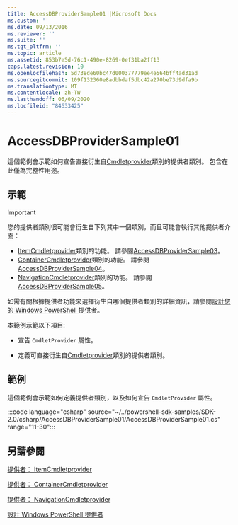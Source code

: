 ```yaml
---
title: AccessDBProviderSample01 |Microsoft Docs
ms.custom: ''
ms.date: 09/13/2016
ms.reviewer: ''
ms.suite: ''
ms.tgt_pltfrm: ''
ms.topic: article
ms.assetid: 853b7e5d-76c1-490e-8269-0ef31ba2ff13
caps.latest.revision: 10
ms.openlocfilehash: 5d738de60bc47d000377779ee4e564bff4ad31ad
ms.sourcegitcommit: 109f132360e8adbbdaf5dbc42a270be73d9dfa9b
ms.translationtype: MT
ms.contentlocale: zh-TW
ms.lasthandoff: 06/09/2020
ms.locfileid: "84633425"
---
```

# <a name="accessdbprovidersample01"></a>AccessDBProviderSample01

這個範例會示範如何宣告直接衍生自[Cmdletprovider](/dotnet/api/System.Management.Automation.Provider.CmdletProvider)類別的提供者類別。 包含在此僅為完整性用途。

## <a name="demonstrates"></a>示範

> [!IMPORTANT]
> 您的提供者類別很可能會衍生自下列其中一個類別，而且可能會執行其他提供者介面：
>
> - [ItemCmdletprovider](/dotnet/api/System.Management.Automation.Provider.ItemCmdletProvider)類別的功能。 請參閱[AccessDBProviderSample03](./accessdbprovidersample03.md)。
> - [ContainerCmdletprovider](/dotnet/api/System.Management.Automation.Provider.ContainerCmdletProvider)類別的功能。 請參閱[AccessDBProviderSample04](./accessdbprovidersample04.md)。
> - [NavigationCmdletprovider](/dotnet/api/System.Management.Automation.Provider.NavigationCmdletProvider)類別的功能。 請參閱[AccessDBProviderSample05](./accessdbprovidersample05.md)。
>
> 如需有關根據提供者功能來選擇衍生自哪個提供者類別的詳細資訊，請參閱[設計您的 Windows PowerShell 提供者](./provider-types.md)。

本範例示範以下項目:

- 宣告 `CmdletProvider` 屬性。

- 定義可直接衍生自[Cmdletprovider](/dotnet/api/System.Management.Automation.Provider.CmdletProvider)類別的提供者類別。

## <a name="example"></a>範例

這個範例會示範如何定義提供者類別，以及如何宣告 `CmdletProvider` 屬性。

:::code language="csharp" source="~/../powershell-sdk-samples/SDK-2.0/csharp/AccessDBProviderSample01/AccessDBProviderSample01.cs" range="11-30":::

## <a name="see-also"></a>另請參閱

[提供者： ItemCmdletprovider](/dotnet/api/System.Management.Automation.Provider.ItemCmdletProvider)

[提供者： ContainerCmdletprovider](/dotnet/api/System.Management.Automation.Provider.ContainerCmdletProvider)

[提供者： NavigationCmdletprovider](/dotnet/api/System.Management.Automation.Provider.NavigationCmdletProvider)

[設計 Windows PowerShell 提供者](./provider-types.md)
